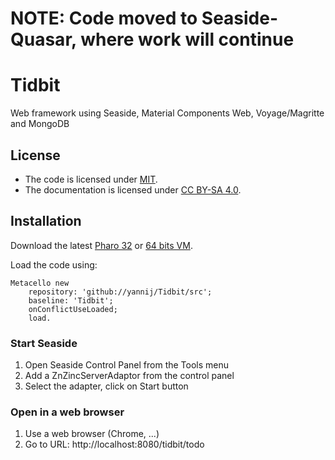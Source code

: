 # NOTE: Code moved to Seaside-Quasar, where work will continue

# Tidbit
Web framework using Seaside, Material Components Web, Voyage/Magritte and MongoDB

## License

- The code is licensed under [MIT](LICENSE).
- The documentation is licensed under [CC BY-SA 4.0](http://creativecommons.org/licenses/by-sa/4.0/).

## Installation

Download the latest [Pharo 32](https://get.pharo.org/) or [64 bits VM](https://get.pharo.org/64/).

Load the code using:
```
Metacello new 
	repository: 'github://yannij/Tidbit/src';
	baseline: 'Tidbit';
	onConflictUseLoaded;
	load.
```
### Start Seaside
1. Open Seaside Control Panel from the Tools menu
1. Add a ZnZincServerAdaptor from the control panel
1. Select the adapter, click on Start button

### Open in a web browser
1. Use a web browser (Chrome, ...)
1. Go to URL: http://localhost:8080/tidbit/todo

